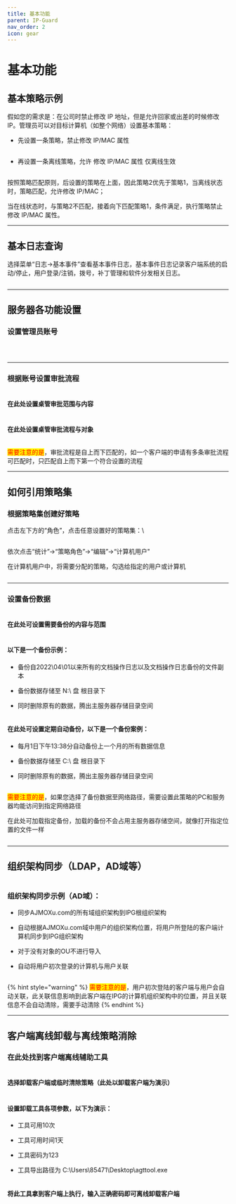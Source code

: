 ```yaml
---
title: 基本功能
parent: IP-Guard
nav_order: 2
icon: gear
---
```


# 基本功能

## 基本策略示例

假如您的需求是：在公司时禁止修改 IP 地址，但是允许回家或出差的时候修改IP。管理员可以对目标计算机（如整个网络）设置基本策略：

* 先设置一条策略，禁止修改 IP/MAC 属性

<figure><img src="https://user-images.githubusercontent.com/123937106/215726448-e1dee8d0-4b86-4398-9693-484cb348266c.png" alt=""><figcaption></figcaption></figure>

* 再设置一条离线策略，允许 修改 IP/MAC 属性 仅离线生效

<figure><img src="https://user-images.githubusercontent.com/123937106/215726504-469a1951-0372-4700-9d90-5c0ed8852832.png" alt=""><figcaption></figcaption></figure>

按照策略匹配原则，后设置的策略在上面，因此策略2优先于策略1，当离线状态时，策略匹配，允许修改 IP/MAC；

当在线状态时，与策略2不匹配，接着向下匹配策略1，条件满足，执行策略禁止修改 IP/MAC 属性。



***

## 基本日志查询

选择菜单“日志->基本事件”查看基本事件日志，基本事件日志记录客户端系统的启动/停止，用户登录/注销，拨号，补丁管理和软件分发相关日志。\
&#x20;

<figure><img src="https://user-images.githubusercontent.com/123937106/215730143-8a880907-7624-44a2-b075-6c83fbc2b538.png" alt=""><figcaption></figcaption></figure>



***

## 服务器各功能设置

### 设置管理员账号 

<figure><img src="https://user-images.githubusercontent.com/123937106/215958079-56274cbb-fc70-46d5-9fba-a43ea91b0820.png" alt=""><figcaption></figcaption></figure>

<figure><img src="https://user-images.githubusercontent.com/123937106/215958386-42af8f4d-6304-4203-8844-5f8854642289.png" alt=""><figcaption></figcaption></figure>

&#x20;&#x20;

<figure><img src="https://user-images.githubusercontent.com/123937106/215958685-2c232369-ff71-453a-9a4c-0e9fe9509b60.png" alt=""><figcaption></figcaption></figure>



***

### 根据账号设置审批流程

<figure><img src="https://user-images.githubusercontent.com/123937106/215958997-8e6b5ee4-eb87-4a1a-91b8-80e363f92e53.png" alt=""><figcaption></figcaption></figure>

#### 在此处设置桌管审批范围与内容 &#x20;

<figure><img src="https://user-images.githubusercontent.com/123937106/215959149-6ba29f3f-4e40-4210-8196-b909fdfc8b1a.png" alt=""><figcaption></figcaption></figure>

#### 在此处设置桌管审批流程与对象 &#x20;

<figure><img src="https://user-images.githubusercontent.com/123937106/215959307-fbf89e3b-80b1-407c-a879-a427503c39aa.png" alt=""><figcaption></figcaption></figure>

<mark style="color:red;">需要注意的是</mark>，审批流程是自上而下匹配的，如一个客户端的申请有多条审批流程可匹配时，只匹配自上而下第一个符合设置的流程





***

## 如何引用策略集

### 根据策略集创建好策略

点击左下方的“角色”，点击任意设置好的策略集：\


<figure><img src="../../.gitbook/assets/image (4) (1) (1) (1) (1).png" alt=""><figcaption></figcaption></figure>

依次点击“统计”->“策略角色”->“编辑”->“计算机用户"

在计算机用户中，将需要分配的策略，勾选给指定的用户或计算机

<figure><img src="../../.gitbook/assets/image (1) (1) (1) (1) (1) (1) (1) (1).png" alt=""><figcaption></figcaption></figure>







***

### 设置备份数据

<figure><img src="https://user-images.githubusercontent.com/123937106/215960035-2e3a0c64-0557-417f-b248-6770c496d201.png" alt=""><figcaption></figcaption></figure>

#### 在此处可设置需要备份的内容与范围 &#x20;

<figure><img src="https://user-images.githubusercontent.com/123937106/215960070-89ef8a29-7ff8-4319-96ce-d174d5a63f31.png" alt=""><figcaption></figcaption></figure>

#### 以下是一个备份示例：

* 备份自2022\04\01以来所有的文档操作日志以及文档操作日志备份的文件副本
* 备份数据存储至 N:\ 盘 根目录下
*   同时删除原有的数据，腾出主服务器存储目录空间\
    &#x20;

    <figure><img src="https://user-images.githubusercontent.com/123937106/215960298-196cb0a7-a1e7-4a5c-8f67-876b69b27a37.png" alt=""><figcaption></figcaption></figure>

#### 在此处可设置定期自动备份，以下是一个备份案例：

* 每月1日下午13:38分自动备份上一个月的所有数据信息
* 备份数据存储至 C:\ 盘 根目录下
*   同时删除原有的数据，腾出主服务器存储目录空间\
    &#x20;

    <figure><img src="https://user-images.githubusercontent.com/123937106/215960988-60503345-1696-436f-8d3d-25b635b9e1e9.png" alt=""><figcaption></figcaption></figure>

<mark style="color:red;">需要注意的是</mark>，如果您选择了备份数据至网络路径，需要设置此策略的PC和服务器均能访问到指定网络路径

在此处可加载指定备份，加载的备份不会占用主服务器存储空间，就像打开指定位置的文件一样&#x20;

<figure><img src="https://user-images.githubusercontent.com/123937106/215961344-70e7ed65-bfb7-4e93-ba74-d7896d6feaa2.png" alt=""><figcaption></figcaption></figure>



***

## 组织架构同步（LDAP，AD域等）

<figure><img src="https://user-images.githubusercontent.com/123937106/215961632-b39ce36f-e001-4449-bd45-252686af50c1.png" alt=""><figcaption></figcaption></figure>

### 组织架构同步示例（AD域）：

* 同步AJMOXu.com的所有域组织架构到IPG根组织架构
* 自动根据AJMOXu.com域中用户的组织架构位置，将用户所登陆的客户端计算机同步到IPG组织架构
* 对于没有对象的OU不进行导入
*   自动将用户初次登录的计算机与用户关联\
    &#x20;

    <figure><img src="https://user-images.githubusercontent.com/123937106/215963016-b07b2806-a18d-4833-a7c5-f05f54d3b7e0.png" alt=""><figcaption></figcaption></figure>

{% hint style="warning" %}
<mark style="color:red;">需要注意的是</mark>，用户初次登陆的客户端与用户会自动关联，此关联信息影响到此客户端在IPG的计算机组织架构中的位置，并且关联信息不会自动清除，需要手动清除
{% endhint %}



***

## 客户端离线卸载与离线策略消除

### 在此处找到客户端离线辅助工具 &#x20;

<figure><img src="https://user-images.githubusercontent.com/123937106/215984895-cf62bc69-a0de-4c98-a158-8da86b8e0c72.png" alt=""><figcaption></figcaption></figure>

#### 选择卸载客户端或临时清除策略（此处以卸载客户端为演示） &#x20;

<figure><img src="https://user-images.githubusercontent.com/123937106/215985053-6ec3b016-9e61-4d5e-9b1f-1d7b85a449f2.png" alt=""><figcaption></figcaption></figure>

#### 设置卸载工具各项参数，以下为演示：

* 工具可用10次
* 工具可用时间1天
* 工具密码为123
*   工具导出路径为 C:\Users\85471\Desktop\agttool.exe\
    &#x20;

    <figure><img src="https://user-images.githubusercontent.com/123937106/215985369-bd9a3baf-43a9-4a34-8e24-a1f0ccafff60.png" alt=""><figcaption></figcaption></figure>

#### 将此工具拿到客户端上执行，输入正确密码即可离线卸载客户端
